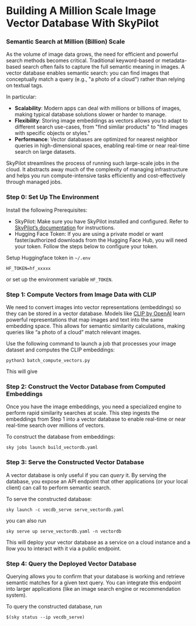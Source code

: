 # Building A Million Scale Image Vector Database With SkyPilot 

### Semantic Search at Million (Billion) Scale 
As the volume of image data grows, the need for efficient and powerful search methods becomes critical. Traditional keyword-based or metadata-based search often fails to capture the full semantic meaning in images. A vector database enables semantic search: you can find images that conceptually match a query (e.g., "a photo of a cloud") rather than relying on textual tags.

In particular:

* **Scalability**: Modern apps can deal with millions or billions of images, making typical database solutions slower or harder to manage.
* **Flexibility**: Storing image embeddings as vectors allows you to adapt to different search use-cases, from "find similar products" to "find images with specific objects or styles."
* **Performance**: Vector databases are optimized for nearest neighbor queries in high-dimensional spaces, enabling real-time or near real-time search on large datasets.

SkyPilot streamlines the process of running such large-scale jobs in the cloud. It abstracts away much of the complexity of managing infrastructure and helps you run compute-intensive tasks efficiently and cost-effectively through managed jobs. 

### Step 0: Set Up The Environment
Install the following Prerequisites:  
* SkyPilot: Make sure you have SkyPilot installed and configured. Refer to [SkyPilot’s documentation](https://docs.skypilot.co/en/latest/getting-started/installation.html) for instructions.
* Hugging Face Token: If you are using a private model or want faster/authorized downloads from the Hugging Face Hub, you will need your token. Follow the steps below to configure your token.

Setup Huggingface token in `~/.env`
```
HF_TOKEN=hf_xxxxx
```
or set up the environment variable `HF_TOKEN`. 

### Step 1: Compute Vectors from Image Data with CLIP
We need to convert images into vector representations (embeddings) so they can be stored in a vector database. Models like [CLIP by OpenAI](https://openai.com/index/clip/) learn powerful representations that map images and text into the same embedding space. This allows for semantic similarity calculations, making queries like “a photo of a cloud” match relevant images.

Use the following command to launch a job that processes your image dataset and computes the CLIP embeddings: 
```
python3 batch_compute_vectors.py
```

This will give 


### Step 2: Construct the Vector Database from Computed Embeddings
Once you have the image embeddings, you need a specialized engine to perform rapid similarity searches at scale. This step ingests the embeddings from Step 1 into a vector database to enable real-time or near real-time search over millions of vectors. 

To construct the database from embeddings: 
```
sky jobs launch build_vectordb.yaml 
```

### Step 3: Serve the Constructed Vector Database

A vector database is only useful if you can *query* it. By serving the database, you expose an API endpoint that other applications (or your local client) can call to perform semantic search.

To serve the constructed database: 
```
sky launch -c vecdb_serve serve_vectordb.yaml
```
you can also run 
```
sky serve up serve_vectordb.yaml -n vectordb
```
This will deploy your vector database as a service on a cloud instance and a llow you to interact with it via a public endpoint.


### Step 4: Query the Deployed Vector Database
Querying allows you to confirm that your database is working and retrieve semantic matches for a given text query. You can integrate this endpoint into larger applications (like an image search engine or recommendation system).

To query the constructed database, run 
```
$(sky status --ip vecdb_serve)
```
